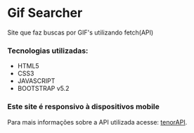 # Gif Searcher

Site que faz buscas por GIF's utilizando fetch(API)<br>

### Tecnologias utilizadas:
<ul>
    <li>HTML5</li>
    <li>CSS3</li>
    <li>JAVASCRIPT</li>
    <li>BOOTSTRAP v5.2</li>
</ul>

### Este site é responsivo à dispositivos mobile

Para mais informações sobre a API utilizada acesse: <a href="https://tenor.com/gifapi/documentation#quickstart" target="_blank">tenorAPI</a>.
